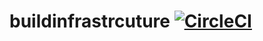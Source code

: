 # buildinfrastrcuture [![CircleCI](https://circleci.com/gh/diehlpkteaching/buildinfrastrcuture.svg?style=shield)](https://circleci.com/gh/diehlpkteaching/buildinfrastrcuture)

